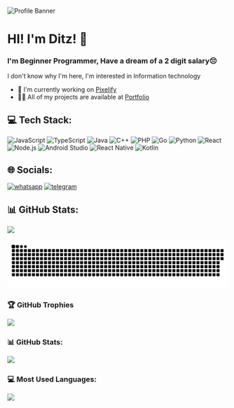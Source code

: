 ![Profile Banner](https://files.catbox.moe/kesn3x.jpeg)

# HI! I'm Ditz! 👋
### I'm Beginner Programmer, Have a dream of a 2 digit salary😔

I don't know why I'm here, I'm interested in Information technology

- 🔭 I'm currently working on [Pixelify](https://github.com/DitzDev/pixelify)
- 👨‍💻 All of my projects are available at [Portfolio](https://ditzdev.vercel.app)

## 💻 Tech Stack:
![JavaScript](https://img.shields.io/badge/JavaScript-F7DF1E?style=for-the-badge&logo=javascript&logoColor=white) ![TypeScript](https://img.shields.io/badge/TypeScript-3178C6?style=for-the-badge&logo=typescript&logoColor=white) ![Java](https://img.shields.io/badge/Java-007396?style=for-the-badge&logo=java&logoColor=white) ![C++](https://img.shields.io/badge/C++-00599C?style=for-the-badge&logo=c++&logoColor=white) ![PHP](https://img.shields.io/badge/PHP-777BB4?style=for-the-badge&logo=php&logoColor=white) ![Go](https://img.shields.io/badge/Go-00ADD8?style=for-the-badge&logo=go&logoColor=white) ![Python](https://img.shields.io/badge/Python-3776AB?style=for-the-badge&logo=python&logoColor=white) ![React](https://img.shields.io/badge/React-61DAFB?style=for-the-badge&logo=react&logoColor=white) ![Node.js](https://img.shields.io/badge/Node.js-339933?style=for-the-badge&logo=node.js&logoColor=white) ![Android Studio](https://img.shields.io/badge/AndroidStudio-555555?style=for-the-badge&logo=androidstudio&logoColor=white) ![React Native](https://img.shields.io/badge/ReactNative-555555?style=for-the-badge&logo=reactnative&logoColor=white) ![Kotlin](https://img.shields.io/badge/Kotlin-555555?style=for-the-badge&logo=kotlin&logoColor=white)

## 🌐 Socials:
[![whatsapp](https://img.shields.io/badge/whatsapp-085717062467-25D366?style=for-the-badge&logo=whatsapp&logoColor=white)](https://wa.me/085717062467) [![telegram](https://img.shields.io/badge/telegram-DitzSukaMewing-26A5E4?style=for-the-badge&logo=telegram&logoColor=white)](https://t.me/DitzSukaMewing)

## 📊 GitHub Stats:
![](https://komarev.com/ghpvc/?username=DitzDev&label=Viewers&color=0e75b6&style=flat)

<div align="center">
  <picture>
    <source media="(prefers-color-scheme: dark)" srcset="/github-contribution-grid-snake-dark.svg"/>
    <source media="(prefers-color-scheme: light), (prefers-color-scheme: no-preference)" srcset="/github-contribution-grid-snake.svg"/>
    <img src="/github-contribution-grid-snake.svg" alt="github-snake"/>
  </picture>
</div>

### 🏆 GitHub Trophies
![](https://github-profile-trophy.vercel.app/?username=DitzDev)

### 📊 GitHub Stats:
![](https://github-readme-stats.vercel.app/api?username=DitzDev&show_icons=true&theme=onedark)

### 💻 Most Used Languages:
![](https://github-readme-stats.vercel.app/api/top-langs/?username=DitzDev&layout=compact&theme=onedark)
